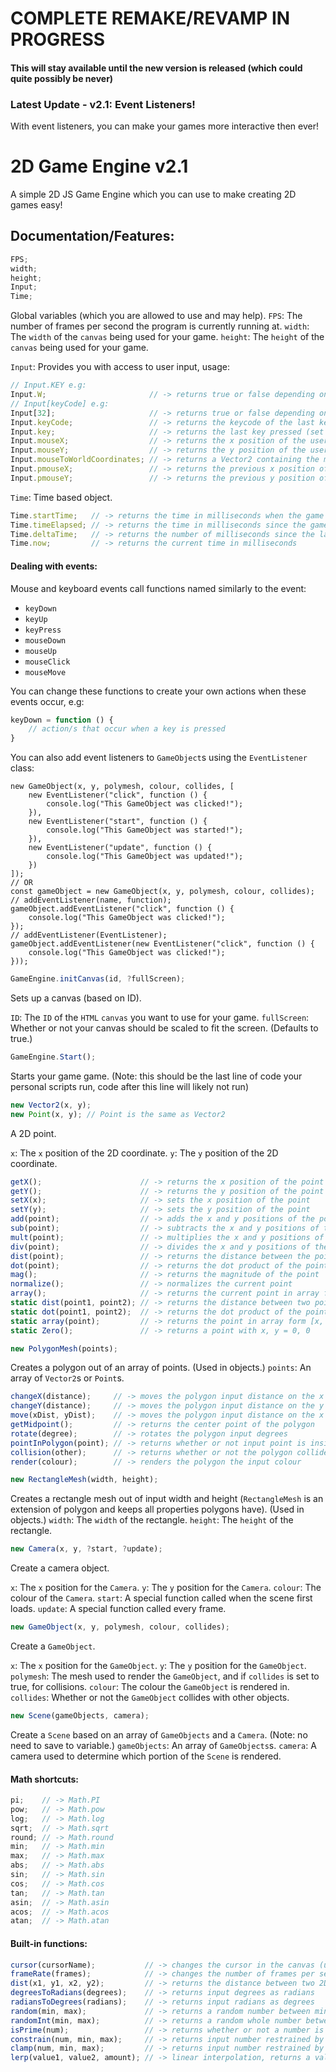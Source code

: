 # COMPLETE REMAKE/REVAMP IN PROGRESS
#### This will stay available until the new version is released (which could quite possibly be never)

### Latest Update - v2.1: Event Listeners!
With event listeners, you can make your games more interactive then ever!

# 2D Game Engine v2.1
A simple 2D JS Game Engine which you can use to make creating 2D games easy!

## Documentation/Features:
```js
FPS;
width;
height;
Input;
Time;
```
Global variables (which you are allowed to use and may help).
`FPS`: The number of frames per second the program is currently running at.
`width`: The `width` of the `canvas` being used for your game.
`height`: The `height` of the `canvas` being used for your game.

`Input`: Provides you with access to user input, usage:
```js
// Input.KEY e.g:
Input.W;                       // -> returns true or false depending on whether the 'W' key is held down on the user's keyboard
// Input[keyCode] e.g:
Input[32];                     // -> returns true or false depending on whether the 'Space' key (spacebar) is held down on the user's keyboard
Input.keyCode;                 // -> returns the keycode of the last key pressed (set on keyDown)
Input.key;                     // -> returns the last key pressed (set on keyDown)
Input.mouseX;                  // -> returns the x position of the user's cursor
Input.mouseY;                  // -> returns the y position of the user's cursor
Input.mouseToWorldCoordinates; // -> returns a Vector2 containing the mouse coordinates relative to the camera in the current scene
Input.pmouseX;                 // -> returns the previous x position of the user's cursor
Input.pmouseY;                 // -> returns the previous y position of the user's cursor
```

`Time`: Time based object.
```js
Time.startTime;   // -> returns the time in milliseconds when the game was started
Time.timeElapsed; // -> returns the time in milliseconds since the game was started
Time.deltaTime;   // -> returns the number of milliseconds since the last frame
Time.now;         // -> returns the current time in milliseconds
```

#### Dealing with events:
Mouse and keyboard events call functions named similarly to the event:
- `keyDown`
- `keyUp`
- `keyPress`
- `mouseDown`
- `mouseUp`
- `mouseClick`
- `mouseMove`

You can change these functions to create your own actions when these events occur, e.g:
```js
keyDown = function () {
	// action/s that occur when a key is pressed
}
```

You can also add event listeners to `GameObject`s using the `EventListener` class:
```
new GameObject(x, y, polymesh, colour, collides, [
	new EventListener("click", function () {
		console.log("This GameObject was clicked!");
	}),
	new EventListener("start", function () {
		console.log("This GameObject was started!");
	}),
	new EventListener("update", function () {
		console.log("This GameObject was updated!");
	})
]);
// OR
const gameObject = new GameObject(x, y, polymesh, colour, collides);
// addEventListener(name, function);
gameObject.addEventListener("click", function () {
	console.log("This GameObject was clicked!");
});
// addEventListener(EventListener);
gameObject.addEventListener(new EventListener("click", function () {
	console.log("This GameObject was clicked!");
}));
```

```js
GameEngine.initCanvas(id, ?fullScreen);
```
Sets up a canvas (based on ID).

`ID`: The `ID` of the `HTML` `canvas` you want to use for your game.
`fullScreen`: Whether or not your canvas should be scaled to fit the screen. (Defaults to true.)

```js
GameEngine.Start();
```
Starts your game game. (Note: this should be the last line of code your personal scripts run, code after this line will likely not run)

```js
new Vector2(x, y);
new Point(x, y); // Point is the same as Vector2
```
A 2D point.

`x`: The `x` position of the 2D coordinate.
`y`: The `y` position of the 2D coordinate.
```js
getX();                      // -> returns the x position of the point
getY();                      // -> returns the y position of the point
setX(x);                     // -> sets the x position of the point
setY(y);                     // -> sets the y position of the point
add(point);                  // -> adds the x and y positions of the point to the current point
sub(point);                  // -> subtracts the x and y positions of the point from the current point
mult(point);                 // -> multiplies the x and y positions of the current point by the point
div(point);                  // -> divides the x and y positions of the current point by the point
dist(point);                 // -> returns the distance between the point and the current point
dot(point);                  // -> returns the dot product of the points
mag();                       // -> returns the magnitude of the point
normalize();                 // -> normalizes the current point
array();                     // -> returns the current point in array form [x, y]
static dist(point1, point2); // -> returns the distance between two points
static dot(point1, point2);  // -> returns the dot product of the points
static array(point);         // -> returns the point in array form [x, y]
static Zero();               // -> returns a point with x, y = 0, 0
```

```js
new PolygonMesh(points);
```
Creates a polygon out of an array of points. (Used in objects.)
`points`: An array of `Vector2`s or `Point`s.
```js
changeX(distance);     // -> moves the polygon input distance on the x axis
changeY(distance);     // -> moves the polygon input distance on the y axis
move(xDist, yDist);    // -> moves the polygon input distance on the x and y axis
getMidpoint();         // -> returns the center point of the polygon
rotate(degree);        // -> rotates the polygon input degrees
pointInPolygon(point); // -> returns whether or not input point is inside the polygon
collision(other);      // -> returns whether or not the polygon collides with another polygon
render(colour);        // -> renders the polygon the input colour
```

```js
new RectangleMesh(width, height);
```
Creates a rectangle mesh out of input width and height (`RectangleMesh` is an extension of polygon and keeps all properties polygons have). (Used in objects.)
`width`: The `width` of the rectangle.
`height`: The `height` of the rectangle.

```js
new Camera(x, y, ?start, ?update);
```
Create a camera object.

`x`: The `x` position for the `Camera`.
`y`: The `y` position for the `Camera`.
`colour`: The colour of the `Camera`.
`start`: A special function called when the scene first loads.
`update`: A special function called every frame.

```js
new GameObject(x, y, polymesh, colour, collides);
```
Create a `GameObject`.

`x`: The `x` position for the `GameObject`.
`y`: The `y` position for the `GameObject`.
`polymesh`: The mesh used to render the `GameObject`, and if `collides` is set to true, for collisions.
`colour`: The colour the `GameObject` is rendered in.
`collides`: Whether or not the `GameObject` collides with other objects.

```js
new Scene(gameObjects, camera);
```
Create a `Scene` based on an array of `GameObjects` and a `Camera`. (Note: no need to save to variable.)
`gameObjects`: An array of `GameObjects`s.
`camera`: A camera used to determine which portion of the `Scene` is rendered.

#### Math shortcuts:
```js
pi;    // -> Math.PI
pow;   // -> Math.pow
log;   // -> Math.log
sqrt;  // -> Math.sqrt
round; // -> Math.round
min;   // -> Math.min
max;   // -> Math.max
abs;   // -> Math.abs
sin;   // -> Math.sin
cos;   // -> Math.cos
tan;   // -> Math.tan
asin;  // -> Math.asin
acos;  // -> Math.acos
atan;  // -> Math.atan
```

#### Built-in functions:
```js
cursor(cursorName);           // -> changes the cursor in the canvas (use CSS cursor names)
frameRate(frames);            // -> changes the number of frames per second (defaults to 60)
dist(x1, y1, x2, y2);         // -> returns the distance between two 2D points (x1, y1 and x2, y2)
degreesToRadians(degrees);    // -> returns input degrees as radians
radiansToDegrees(radians);    // -> returns input radians as degrees
random(min, max);             // -> returns a random number between min and max
randomInt(min, max);          // -> returns a random whole number between min and  max
isPrime(num);                 // -> returns whether or not a number is prime
constrain(num, min, max);     // -> returns input number restrained by input min and max
clamp(num, min, max);         // -> returns input number restrained by input min and max
lerp(value1, value2, amount); // -> linear interpolation, returns a value between value1 and value2 depending on linear interpolation amount
```
